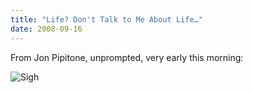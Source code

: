```yaml
---
title: "Life? Don't Talk to Me About Life…"
date: 2008-09-16
---
```

From Jon Pipitone, unprompted, very early this morning:

<img src="@root/files/2008/09/sigh.png" alt="Sigh" class="centered">
